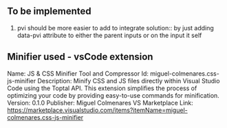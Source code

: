 ## To be implemented
1. pvi should be more easier to add to integrate
solution:: by just adding data-pvi attribute to either the parent inputs or on the input it self


## Minifier used -  vsCode extension
Name: JS & CSS Minifier Tool and Compressor
Id: miguel-colmenares.css-js-minifier
Description: Minify CSS and JS files directly within Visual Studio Code using the Toptal API. This extension simplifies the process of optimizing your code by providing easy-to-use commands for minification.
Version: 0.1.0
Publisher: Miguel Colmenares
VS Marketplace Link: https://marketplace.visualstudio.com/items?itemName=miguel-colmenares.css-js-minifier
